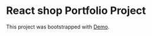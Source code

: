 # React shop Portfolio Project

This project was bootstrapped with [Demo]("https://Samandar99.github.io/react-shop").

